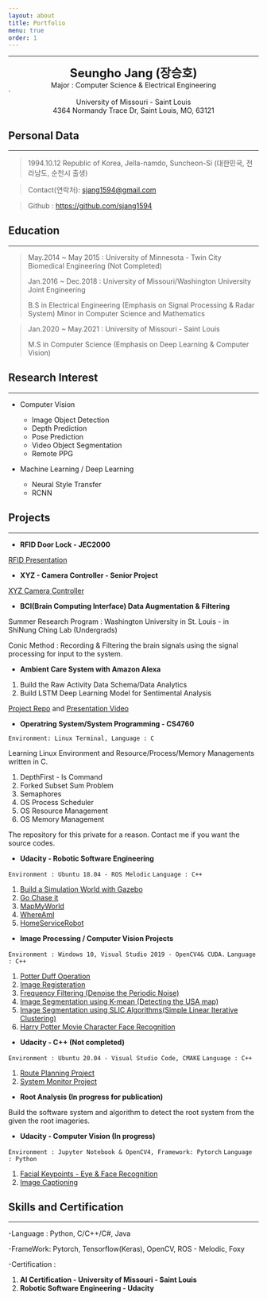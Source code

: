 ```yaml
---
layout: about
title: Portfolio
menu: true
order: 1
---
```


* * *
<center>
<span style=
"font-size:170%;
font-weight:bold">
Seungho Jang (장승호)
</span>
</center>

<center>Major : Computer Science & Electrical Engineering</center>`

<center>University of Missouri - Saint Louis</center>

<center>4364 Normandy Trace Dr, Saint Louis, MO, 63121</center>

## Personal Data
---
> 1994.10.12  Republic of Korea, Jella-namdo, Suncheon-Si (대한민국, 전라남도, 순천시 출생)

> Contact(연락처): sjang1594@gmail.com

> Github : <a href="https://github.com/sjang1594">https://github.com/sjang1594</a>


## Education
---
> May.2014 ~ May 2015 : University of Minnesota - Twin City
> Biomedical Engineering (Not Completed)
>
> Jan.2016 ~ Dec.2018 : University of Missouri/Washington University Joint Engineering
>
> B.S in Electrical Engineering (Emphasis on Signal Processing & Radar System) Minor in Computer Science and Mathematics

> Jan.2020 ~ May.2021 : University of Missouri - Saint Louis 
>
> M.S in Computer Science (Emphasis on Deep Learning & Computer Vision)


## Research Interest
---

* Computer Vision
    + Image Object Detection
    + Depth Prediction
    + Pose Prediction
    + Video Object Segmentation
    + Remote PPG

* Machine Learning / Deep Learning
    + Neural Style Transfer
    + RCNN

## Projects

---

* **RFID Door Lock - JEC2000**  

[RFID Presentation](https://docs.google.com/presentation/d/1wkD3lbgjXfVELOVWqM9DJZEWWYUbUHfj-QLO51gSbvI/edit#slide=id.g47eb0409b1_1_0)

* **XYZ - Camera Controller - Senior Project**

[XYZ Camera Controller](https://docs.google.com/presentation/d/11eDE-hOqh-xyiRGRCgn5WrCFYZxG8LSMyEVw1EaX5zw/edit#slide=id.g489ac9f632_0_10)

* **BCI(Brain Computing Interface) Data Augmentation & Filtering**

Summer Research Program : Washington University in St. Louis - in ShiNung Ching Lab (Undergrads)

Conic Method : Recording & Filtering the brain signals using the signal processing for input to the system. 

* **Ambient Care System with Amazon Alexa**

1. Build the Raw Activity Data Schema/Data Analytics
2. Build LSTM Deep Learning Model for Sentimental Analysis

[Project Repo](https://github.com/sntrenter/FA2020GroupProject) and [Presentation Video](https://vimeo.com/490250102/2e52524b6a)


* **Operatring System/System Programming - CS4760**

`Environment: Linux Terminal, Language : C`

Learning Linux Environment and Resource/Process/Memory Managements written in C.

1. DepthFirst - ls Command
2. Forked Subset Sum Problem
3. Semaphores
4. OS Process Scheduler
5. OS Resource Management
6. OS Memory Management

The repository for this private for a reason. Contact me if you want the source codes.

* **Udacity - Robotic Software Engineering**

`Environment : Ubuntu 18.04 - ROS Melodic`
`Language : C++`

1. [Build a Simulation World with Gazebo]()
2. [Go Chase it](https://github.com/sjang1594/RoboND-Udacity/tree/master/Robotics-UD-GoChaseIt)
3. [MapMyWorld](https://github.com/sjang1594/RoboND-Udacity/tree/master/Robotics-UD-MapMyWorld)
4. [WhereAmI](https://github.com/sjang1594/RoboND-Udacity/tree/master/Robotics-UD-WhereAmI)
5. [HomeServiceRobot](https://github.com/sjang1594/RoboND-Udacity/tree/master/Robotics-UD-HomeServiceRobot)

* **Image Processing / Computer Vision Projects**

`Environment : Windows 10, Visual Studio 2019 - OpenCV4& CUDA.`
`Language : C++`

1. [Potter Duff Operation](https://github.com/sjang1594/UMSL/tree/master/CS6420/project1)
2. [Image Registeration](https://github.com/sjang1594/UMSL/tree/master/CS6420/project2)
3. [Frequency Filtering (Denoise the Periodic Noise)](https://github.com/sjang1594/UMSL/tree/master/CS6420/project3)
4. [Image Segmentation using K-mean (Detecting the USA map)](https://github.com/sjang1594/UMSL/tree/master/CS6420/project4)
5. [Image Segmentation using SLIC Algorithms(Simple Linear Iterative Clustering)](https://github.com/sjang1594/UMSL/tree/master/CS6420/project5 )
6. [Harry Potter Movie Character Face Recognition](https://github.com/sjang1594/UMSL/blob/master/CS5390/DL_FINAL_REPORT.pdf)

* **Udacity - C++ (Not completed)**

`Environment : Ubuntu 20.04 - Visual Studio Code, CMAKE`
`Language : C++`

1. [Route Planning Project](https://github.com/sjang1594/CppND_Udacity/tree/master/CppND-Route-Planning-Project)
2. [System Monitor Project](https://github.com/sjang1594/CppND_Udacity/tree/master/CppND-System-Monitor)

* **Root Analysis (In progress for publication)**

Build the software system and algorithm to detect the root system from the given the root imageries.

* **Udacity - Computer Vision (In progress)**

`Environment : Jupyter Notebook & OpenCV4, Framework: Pytorch`
`Language : Python`

1. [Facial Keypoints - Eye & Face Recognition](https://github.com/sjang1594/cvnn-udacity/tree/master/P1-Facial_KeyPoints)
2. [Image Captioning](https://github.com/sjang1594/cvnn-udacity/tree/master/P2-Image_Captioning) 


## Skills and Certification
---
-Language : Python, C/C++/C#, Java

-FrameWork: Pytorch, Tensorflow(Keras), OpenCV, ROS - Melodic, Foxy

-Certification : 

1. **AI Certification - University of Missouri - Saint Louis**
2. **Robotic Software Engineering - Udacity**



